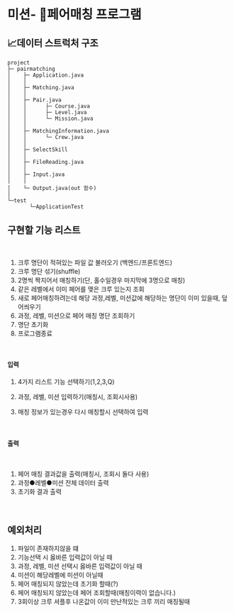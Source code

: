 # 미션- 👫페어매칭 프로그램 


## 📈데이터 스트럭처 구조
```
project
├─ pairmatching
│    ├─ Application.java
│    │      
│    ├─ Matching.java  
│    │
│    ├─ Pair.java                 
│    │      ├─ Course.java
│    │      ├─ Level.java
│    │      └─ Mission.java
│    │      
│    ├─ MatchingInformation.java 	   
│    │      └─ Crew.java
│    │        
│    ├─ SelectSkill	   
│    │
│    ├─ FileReading.java	   
│    │
│    ├─ Input.java	   
│    │
│    └─ Output.java(out 함수)
│ 
└─test
       └─ApplicationTest 

```


## 구현할 기능 리스트 
﻿
1. 크루 명단이 적혀있는 파일 값 불러오기 (백엔드/프론트엔드)
2. 크루 명단 섞기(shuffle)
3. 2명씩 짝지어서 매칭하기(단, 홀수일경우 마지막에 3명으로 매칭)
4. 같은 레벨에서 이미 페어를 맺은 크루 있는지 조회
5. 새로 페어매칭하려는데 해당 과정,레벨, 미션값에 해당하는 명단이 이미 있을때, 덮어씌우기
6. 과정, 레벨, 미션으로 페어 매칭 명단 조회하기
7. 명단 초기화
8. 프로그램종료

﻿


#### 입력
1. 4가지 리스트 기능 선택하기(1,2,3,Q)
﻿
2. 과정, 레벨, 미션 입력하기(매칭시, 조회시사용)

3. 매칭 정보가 있는경우 다시 매칭할시 선택하여 입력

﻿

#### 출력 
﻿
1. 페어 매칭 결과값을 출력(매칭시, 조회시 둘다 사용)
2. 과정●레벨●미션 전체 데이터 출력
3. 초기화 결과 출력

﻿

## 예외처리
1. 파일이 존재하지않을 떄
2. 기능선택 시 옳바른 입력값이 아닐 때
3. 과정, 레벨, 미션 선택시 옳바른 입력값이 아닐 때
4. 미션이 해당레벨에 미션이 아닐때
5. 페어 매칭되지 않았는데 초기화 할때(?)
6. 페어 매칭되지 않았는데 페어 조회할때(매칭이력이 없습니다.)
7. 3회이상 크루 셔플후 나온값이 이미 만난적있는 크루 끼리 매칭될때

﻿
